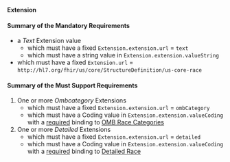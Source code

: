 **Extension**

#### Summary of the Mandatory Requirements
   -  a *Text* Extension value
      - which must have a fixed `Extension.extension.url` = `text`
      - which must have a  string value  in `Extension.extension.valueString`
   - which must have a fixed `Extension.url` = `http://hl7.org/fhir/us/core/StructureDefinition/us-core-race`

#### Summary of the Must Support Requirements
1. One or more *Ombcategory* Extensions
   - which must have a fixed `Extension.extension.url` = `ombCategory`
   - which must have a  Coding value  in `Extension.extension.valueCoding`
with a [required](http://hl7.org/fhir/R4/terminologies.html#required)
 binding to [OMB Race Categories](ValueSet-omb-race-category.html)
1. One or more *Detailed* Extensions
   - which must have a fixed `Extension.extension.url` = `detailed`
   - which must have a  Coding value  in `Extension.extension.valueCoding`
with a [required](http://hl7.org/fhir/R4/terminologies.html#required)
 binding to [Detailed Race](ValueSet-detailed-race.html)
